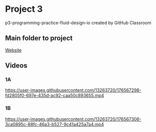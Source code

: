 # Project 3
p3-programming-practice-fluid-design-io created by GitHub Classroom

## Main folder to project

[Website](https://github.com/CS160-Summer2022/p3-programming-practice-fluid-design-io/tree/main/website.nosync)

## Videos

### 1A

https://user-images.githubusercontent.com/13263720/176567298-fd2805f0-697e-435d-ac92-caa50c893655.mp4

### 1B

https://user-images.githubusercontent.com/13263720/176567306-3ca0895c-88fc-46a3-b527-9c41a425a7a4.mp4

